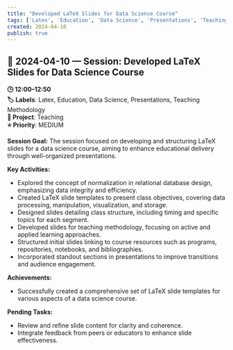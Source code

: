 ```yaml
---
title: "Developed LaTeX Slides for Data Science Course"
tags: ['Latex', 'Education', 'Data Science', 'Presentations', 'Teaching Methodology']
created: 2024-04-10
publish: true
---
```


## 📅 2024-04-10 — Session: Developed LaTeX Slides for Data Science Course

**🕒 12:00–12:50**  
**🏷️ Labels**: Latex, Education, Data Science, Presentations, Teaching Methodology  
**📂 Project**: Teaching  
**⭐ Priority**: MEDIUM  


**Session Goal:**
The session focused on developing and structuring LaTeX slides for a data science course, aiming to enhance educational delivery through well-organized presentations.

**Key Activities:**
- Explored the concept of normalization in relational database design, emphasizing data integrity and efficiency.
- Created LaTeX slide templates to present class objectives, covering data processing, manipulation, visualization, and storage.
- Designed slides detailing class structure, including timing and specific topics for each segment.
- Developed slides for teaching methodology, focusing on active and applied learning approaches.
- Structured initial slides linking to course resources such as programs, repositories, notebooks, and bibliographies.
- Incorporated standout sections in presentations to improve transitions and audience engagement.

**Achievements:**
- Successfully created a comprehensive set of LaTeX slide templates for various aspects of a data science course.

**Pending Tasks:**
- Review and refine slide content for clarity and coherence.
- Integrate feedback from peers or educators to enhance slide effectiveness.
